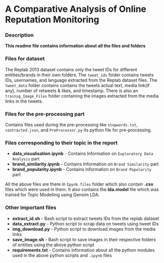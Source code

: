 # A Comparative Analysis of Online Reputation Monitoring


### Description

**This readme file contains information about all the files and folders**

### Files for dataset

The Replab 2013 dataset contains only the tweet IDs for different entities/brands in their own folders. The `tweet_ids` folder contains tweets IDs, usernames, and language extracted from the Replab dataset files. The `tweet_data` folder contains contains the tweets actual text, media link(if any), number of retweets & likes, and timestamp. There is also an `trainig_Image_Files` folder containing the images extracted from the media links in the tweets. 

### Files for the pre-processing part

Contains files used during the pre-processing like `stopwords.txt`, `contracted.json`, and `PreProcessor.py` its python file for pre-processing.

### Files corresponding to their topic in the report

- **data_visualisation.ipynb** - Contains Information on `Exploratory Data Analysis` part
- **brand_similarity.ipynb**   - Contains Information on `Brand Similarity` part
- **brand_popularity.ipynb**   - Contains Information on `Brand Popularity` part

All the above files are there in `Ipynb files` folder which also contain **.csv** files which were used in them.
It also contains the **lda.model** file which was trained for Topic Modelling using Gensim LDA.

### Other important files

- **extract_id.sh**    - Bash script to extract tweets IDs from the replab dataset
- **data_extract.py**  - Python script to scrap data on tweets using tweet IDs
- **img_download.py**  - Python script to download images from the media links
- **save_image.sh**    - Bash script to save images in their respective folders of entities using the above python script
- **requirements.txt** - Contains information about all the python modules used in the above python scripts and `.ipynb` files
